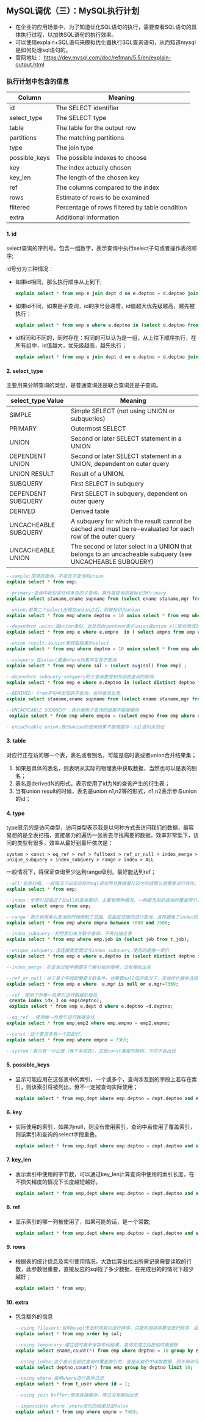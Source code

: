 ## MySQL调优（三）：MySQL执行计划
- 在企业的应用场景中，为了知道优化SQL语句的执行，需要查看SQL语句的具体执行过程，以加快SQL语句的执行效率。
- 可以使用explain+SQL语句来模拟优化器执行SQL查询语句，从而知道mysql是如何处理sql语句的。
- 官网地址： https://dev.mysql.com/doc/refman/5.5/en/explain-output.html

### 执行计划中包含的信息

Column | Meaning
--- | ---
id | The SELECT identifier
select_type | The SELECT type
table | The table for the output row
partitions | The matching partitions
type | The join type
possible_keys | The possible indexes to choose
key | The index actually chosen
key_len | The length of the chosen key
ref | The columns compared to the index
rows | Estimate of rows to be examined
filtered | Percentage of rows filtered by table condition
extra | Additional information

#### 1. id
select查询的序列号，包含一组数字，表示查询中执行select子句或者操作表的顺序;

id号分为三种情况：
- 如果id相同，那么执行顺序从上到下;

  ```sql
  explain select * from emp e join dept d on e.deptno = d.deptno join salgrade sg on e.sal between sg.losal and sg.hisal;
  ```

- 如果id不同，如果是子查询，id的序号会递增，id值越大优先级越高，越先被执行；

  ```sql
  explain select * from emp e where e.deptno in (select d.deptno from dept d where d.dname = 'SALES');
  ```

- id相同和不同的，同时存在：相同的可以认为是一组，从上往下顺序执行，在所有组中，id值越大，优先级越高，越先执行；

  ```sql
  explain select * from emp e join dept d on e.deptno = d.deptno join salgrade sg on e.sal between sg.losal and sg.hisal where e.deptno in (select d.deptno from dept d where d.dname = 'SALES');
  ```

#### 2. select_type
主要用来分辨查询的类型，是普通查询还是联合查询还是子查询。

select_type Value | Meaning
--- | ---
SIMPLE | Simple SELECT (not using UNION or subqueries)
PRIMARY | Outermost SELECT
UNION | Second or later SELECT statement in a UNION
DEPENDENT UNION | Second or later SELECT statement in a UNION, dependent on outer query
UNION RESULT | Result of a UNION.
SUBQUERY | First SELECT in subquery
DEPENDENT SUBQUERY | First SELECT in subquery, dependent on outer query
DERIVED | Derived table
UNCACHEABLE SUBQUERY | A subquery for which the result cannot be cached and must be re-evaluated for each row of the outer query
UNCACHEABLE UNION | The second or later select in a UNION that belongs to an uncacheable subquery (see UNCACHEABLE SUBQUERY)

```sql
--sample:简单的查询，不包含子查询和union
explain select * from emp;

--primary:查询中若包含任何复杂的子查询，最外层查询则被标记为Primary
explain select staname,ename supname from (select ename staname,mgr from emp) t join emp on t.mgr=emp.empno ;

--union:若第二个select出现在union之后，则被标记为union
explain select * from emp where deptno = 10 union select * from emp where sal >2000;

--dependent union:跟union类似，此处的depentent表示union或union all联合而成的结果会受外部表影响
explain select * from emp e where e.empno  in ( select empno from emp where deptno = 10 union select empno from emp where sal >2000)

--union result:从union表获取结果的select
explain select * from emp where deptno = 10 union select * from emp where sal >2000;

--subquery:在select或者where列表中包含子查询
explain select * from emp where sal > (select avg(sal) from emp) ;

--dependent subquery:subquery的子查询要受到外部表查询的影响
explain select * from emp e where e.deptno in (select distinct deptno from dept);

--DERIVED: from子句中出现的子查询，也叫做派生类，
explain select staname,ename supname from (select ename staname,mgr from emp) t join emp on t.mgr=emp.empno ;

--UNCACHEABLE SUBQUERY：表示使用子查询的结果不能被缓存
 explain select * from emp where empno = (select empno from emp where deptno=@@sort_buffer_size);

--uncacheable union:表示union的查询结果不能被缓存：sql语句未验证

```

#### 3. table
对应行正在访问哪一个表，表名或者别名，可能是临时表或者union合并结果集；
1. 如果是具体的表名，则表明从实际的物理表中获取数据，当然也可以是表的别名；
2. 表名是derivedN的形式，表示使用了id为N的查询产生的衍生表；
3. 当有union result的时候，表名是union n1,n2等的形式，n1,n2表示参与union的id；


#### 4. type
type显示的是访问类型，访问类型表示我是以何种方式去访问我们的数据，最容易想的是全表扫描，直接暴力的遍历一张表去寻找需要的数据，效率非常低下，访问的类型有很多，效率从最好到最坏依次是：

  ```
  system > const > eq_ref > ref > fulltext > ref_or_null > index_merge > unique_subquery > index_subquery > range > index > ALL
  ```

一般情况下，得保证查询至少达到range级别，最好能达到ref；

```sql
--all:全表扫描，一般情况下出现这样的sql语句而且数据量比较大的话那么就需要进行优化。
explain select * from emp;

--index：全索引扫描这个比all的效率要好，主要有两种情况，一种是当前的查询时覆盖索引，即我们需要的数据在索引中就可以索取，或者是使用了索引进行排序，这样就避免数据的重排序
explain  select empno from emp;

--range：表示利用索引查询的时候限制了范围，在指定范围内进行查询，这样避免了index的全索引扫描，适用的操作符： =, <>, >, >=, <, <=, IS NULL, BETWEEN, LIKE, or IN()
explain select * from emp where empno between 7000 and 7500;

--index_subquery：利用索引来关联子查询，不再扫描全表
explain select * from emp where emp.job in (select job from t_job);

--unique_subquery:该连接类型类似与index_subquery,使用的是唯一索引
explain select * from emp e where e.deptno in (select distinct deptno from dept);

--index_merge：在查询过程中需要多个索引组合使用，没有模拟出来

--ref_or_null：对于某个字段即需要关联条件，也需要null值的情况下，查询优化器会选择这种访问方式
explain select * from emp e where  e.mgr is null or e.mgr=7369;

--ref：使用了非唯一性索引进行数据的查找
 create index idx_3 on emp(deptno);
 explain select * from emp e,dept d where e.deptno =d.deptno;

--eq_ref ：使用唯一性索引进行数据查找
explain select * from emp,emp2 where emp.empno = emp2.empno;

--const：这个表至多有一个匹配行，
explain select * from emp where empno = 7369;

--system：表只有一行记录（等于系统表），这是const类型的特例，平时不会出现
```

#### 5. possible_keys
- 显示可能应用在这张表中的索引，一个或多个，查询涉及到的字段上若存在索引，则该索引将被列出，但不一定被查询实际使用；

  ```sql
  explain select * from emp,dept where emp.deptno = dept.deptno and emp.deptno = 10;
  ```

#### 6. key
- 实际使用的索引，如果为null，则没有使用索引，查询中若使用了覆盖索引，则该索引和查询的select字段重叠。

  ```sql
  explain select * from emp,dept where emp.deptno = dept.deptno and emp.deptno = 10;
  ```

#### 7. key_len
- 表示索引中使用的字节数，可以通过key_len计算查询中使用的索引长度，在不损失精度的情况下长度越短越好。

  ```sql
  explain select * from emp,dept where emp.deptno = dept.deptno and emp.deptno = 10;
  ```

#### 8. ref
- 显示索引的哪一列被使用了，如果可能的话，是一个常数;

  ```sql
  explain select * from emp,dept where emp.deptno = dept.deptno and emp.deptno = 10;
  ```

#### 9. rows
- 根据表的统计信息及索引使用情况，大致估算出找出所需记录需要读取的行数，此参数很重要，直接反应的sql找了多少数据，在完成目的的情况下越少越好；

  ```sql
  explain select * from emp;
  ```

#### 10. extra
- 包含额外的信息

  ```sql
  --using filesort:说明mysql无法利用索引进行排序，只能利用排序算法进行排序，会消耗额外的位置
  explain select * from emp order by sal;

  --using temporary:建立临时表来保存中间结果，查询完成之后把临时表删除
  explain select ename,count(*) from emp where deptno = 10 group by ename;

  --using index:这个表示当前的查询时覆盖索引的，直接从索引中读取数据，而不用访问数据表。如果同时出现using where 表名索引被用来执行索引键值的查找，如果没有，表面索引被用来读取数据，而不是真的查找
  explain select deptno,count(*) from emp group by deptno limit 10;

  --using where:使用where进行条件过滤
  explain select * from t_user where id = 1;

  --using join buffer:使用连接缓存，情况没有模拟出来

  --impossible where：where语句的结果总是false
  explain select * from emp where empno = 7469;
  ```
